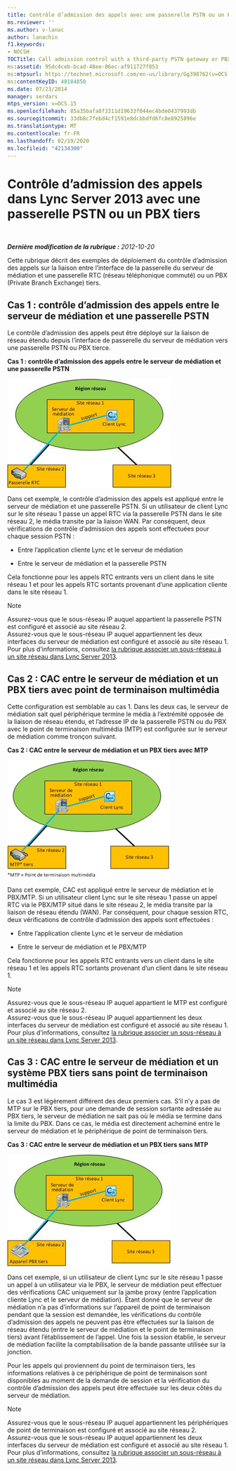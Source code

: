 ```yaml
---
title: Contrôle d’admission des appels avec une passerelle PSTN ou un PBX tiers
ms.reviewer: ''
ms.author: v-lanac
author: lanachin
f1.keywords:
- NOCSH
TOCTitle: Call admission control with a third-party PSTN gateway or PBX
ms:assetid: 95dc4ceb-bcad-48ee-86ec-af911727f853
ms:mtpsurl: https://technet.microsoft.com/en-us/library/Gg398762(v=OCS.15)
ms:contentKeyID: 48184850
ms.date: 07/23/2014
manager: serdars
mtps_version: v=OCS.15
ms.openlocfilehash: 85a35bafa8f3311d19633f044ec4bde0437993db
ms.sourcegitcommit: 33db8c7febd4cf1591e8dcbbdfd6fc8e8925896e
ms.translationtype: MT
ms.contentlocale: fr-FR
ms.lasthandoff: 02/19/2020
ms.locfileid: "42134300"
---
```

<div data-xmlns="http://www.w3.org/1999/xhtml">

<div class="topic" data-xmlns="http://www.w3.org/1999/xhtml" data-msxsl="urn:schemas-microsoft-com:xslt" data-cs="http://msdn.microsoft.com/">

<div data-asp="https://msdn2.microsoft.com/asp">

# <a name="call-admission-control-in-lync-server-2013-with-a-third-party-pstn-gateway-or-pbx"></a>Contrôle d’admission des appels dans Lync Server 2013 avec une passerelle PSTN ou un PBX tiers

</div>

<div id="mainSection">

<div id="mainBody">

<span> </span>

_**Dernière modification de la rubrique :** 2012-10-20_

Cette rubrique décrit des exemples de déploiement du contrôle d’admission des appels sur la liaison entre l’interface de la passerelle du serveur de médiation et une passerelle RTC (réseau téléphonique commuté) ou un PBX (Private Branch Exchange) tiers.

<div>

## <a name="case-1-cac-between-the-mediation-server-and-a-pstn-gateway"></a>Cas 1 : contrôle d’admission des appels entre le serveur de médiation et une passerelle PSTN

Le contrôle d’admission des appels peut être déployé sur la liaison de réseau étendu depuis l’interface de passerelle du serveur de médiation vers une passerelle PSTN ou PBX tierce.

**Cas 1 : contrôle d’admission des appels entre le serveur de médiation et une passerelle PSTN**

![Cas 1 : CAC entre la passerelle PSTN de serveur de médiation](images/Gg398762.4bebf9ee-2732-4ea6-bbe5-0269b2903d8c(OCS.15).jpg "Cas 1 : CAC entre la passerelle PSTN de serveur de médiation")

Dans cet exemple, le contrôle d’admission des appels est appliqué entre le serveur de médiation et une passerelle PSTN. Si un utilisateur de client Lync sur le site réseau 1 passe un appel RTC via la passerelle PSTN dans le site réseau 2, le média transite par la liaison WAN. Par conséquent, deux vérifications de contrôle d’admission des appels sont effectuées pour chaque session PSTN :

  - Entre l’application cliente Lync et le serveur de médiation

  - Entre le serveur de médiation et la passerelle PSTN

Cela fonctionne pour les appels RTC entrants vers un client dans le site réseau 1 et pour les appels RTC sortants provenant d’une application cliente dans le site réseau 1.

<div>


> [!NOTE]
> Assurez-vous que le sous-réseau IP auquel appartient la passerelle PSTN est configuré et associé au site réseau 2.<BR>Assurez-vous que le sous-réseau IP auquel appartiennent les deux interfaces du serveur de médiation est configuré et associé au site réseau 1.<BR>Pour plus d’informations, consultez <A href="lync-server-2013-associate-a-subnet-with-a-network-site.md">la rubrique associer un sous-réseau à un site réseau dans Lync Server 2013</A>.



</div>

</div>

<div>

## <a name="case-2-cac-between-the-mediation-server-and-a-third-party-pbx-with-media-termination-point"></a>Cas 2 : CAC entre le serveur de médiation et un PBX tiers avec point de terminaison multimédia

Cette configuration est semblable au cas 1. Dans les deux cas, le serveur de médiation sait quel périphérique termine le média à l’extrémité opposée de la liaison de réseau étendu, et l’adresse IP de la passerelle PSTN ou du PBX avec le point de terminaison multimédia (MTP) est configurée sur le serveur de médiation comme tronçon suivant.

**Cas 2 : CAC entre le serveur de médiation et un PBX tiers avec MTP**

![Cas 2 : CAC entre PBX de serveur de médiation avec MTP](images/Gg398762.1c0b5263-c053-4cca-842f-85dd670760c8(OCS.15).jpg "Cas 2 : CAC entre PBX de serveur de médiation avec MTP")

Dans cet exemple, CAC est appliqué entre le serveur de médiation et le PBX/MTP. Si un utilisateur client Lync sur le site réseau 1 passe un appel RTC via le PBX/MTP situé dans le site réseau 2, le média transite par la liaison de réseau étendu (WAN). Par conséquent, pour chaque session RTC, deux vérifications de contrôle d’admission des appels sont effectuées :

  - Entre l’application cliente Lync et le serveur de médiation

  - Entre le serveur de médiation et le PBX/MTP

Cela fonctionne pour les appels RTC entrants vers un client dans le site réseau 1 et les appels RTC sortants provenant d’un client dans le site réseau 1.

<div>


> [!NOTE]
> Assurez-vous que le sous-réseau IP auquel appartient le MTP est configuré et associé au site réseau 2.<BR>Assurez-vous que le sous-réseau IP auquel appartiennent les deux interfaces du serveur de médiation est configuré et associé au site réseau 1.<BR>Pour plus d’informations, consultez <A href="lync-server-2013-associate-a-subnet-with-a-network-site.md">la rubrique associer un sous-réseau à un site réseau dans Lync Server 2013</A>.



</div>

</div>

<div>

## <a name="case-3-cac-between-the-mediation-server-and-a-third-party-pbx-without-a-media-termination-point"></a>Cas 3 : CAC entre le serveur de médiation et un système PBX tiers sans point de terminaison multimédia

Le cas 3 est légèrement différent des deux premiers cas. S’il n’y a pas de MTP sur le PBX tiers, pour une demande de session sortante adressée au PBX tiers, le serveur de médiation ne sait pas où le média se termine dans la limite du PBX. Dans ce cas, le média est directement acheminé entre le serveur de médiation et le périphérique de point de terminaison tiers.

**Cas 3 : CAC entre le serveur de médiation et un PBX tiers sans MTP**

![Cas 3 : CAC entre PBX de serveur de médiation sans MTP](images/Gg398762.f4bcf800-3a68-4037-bb3f-adb2fdf50d32(OCS.15).jpg "Cas 3 : CAC entre PBX de serveur de médiation sans MTP")

Dans cet exemple, si un utilisateur de client Lync sur le site réseau 1 passe un appel à un utilisateur via le PBX, le serveur de médiation peut effectuer des vérifications CAC uniquement sur la jambe proxy (entre l’application cliente Lync et le serveur de médiation). Étant donné que le serveur de médiation n’a pas d’informations sur l’appareil de point de terminaison pendant que la session est demandée, les vérifications du contrôle d’admission des appels ne peuvent pas être effectuées sur la liaison de réseau étendu (entre le serveur de médiation et le point de terminaison tiers) avant l’établissement de l’appel. Une fois la session établie, le serveur de médiation facilite la comptabilisation de la bande passante utilisée sur la jonction.

Pour les appels qui proviennent du point de terminaison tiers, les informations relatives à ce périphérique de point de terminaison sont disponibles au moment de la demande de session et la vérification du contrôle d’admission des appels peut être effectuée sur les deux côtés du serveur de médiation.

<div>


> [!NOTE]
> Assurez-vous que le sous-réseau IP auquel appartiennent les périphériques de point de terminaison est configuré et associé au site réseau 2.<BR>Assurez-vous que le sous-réseau IP auquel appartiennent les deux interfaces du serveur de médiation est configuré et associé au site réseau 1.<BR>Pour plus d’informations, consultez <A href="lync-server-2013-associate-a-subnet-with-a-network-site.md">la rubrique associer un sous-réseau à un site réseau dans Lync Server 2013</A>.



</div>

</div>

</div>

<span> </span>

</div>

</div>

</div>

